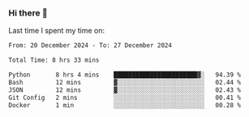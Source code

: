 ### Hi there 👋

<!--
**Grav1tum/Grav1tum** is a ✨ _special_ ✨ repository because its `README.md` (this file) appears on your GitHub profile.

Here are some ideas to get you started:

- 🔭 I’m currently working on ...
- 🌱 I’m currently learning ...
- 👯 I’m looking to collaborate on ...
- 🤔 I’m looking for help with ...
- 💬 Ask me about ...
- 📫 How to reach me: ...
- 😄 Pronouns: ...
- ⚡ Fun fact: ...
-->
Last time I spent my time on:
<!--START_SECTION:waka-->

```txt
From: 20 December 2024 - To: 27 December 2024

Total Time: 8 hrs 33 mins

Python       8 hrs 4 mins    ███████████████████████▓░   94.39 %
Bash         12 mins         ▓░░░░░░░░░░░░░░░░░░░░░░░░   02.44 %
JSON         12 mins         ▓░░░░░░░░░░░░░░░░░░░░░░░░   02.43 %
Git Config   2 mins          ░░░░░░░░░░░░░░░░░░░░░░░░░   00.41 %
Docker       1 min           ░░░░░░░░░░░░░░░░░░░░░░░░░   00.28 %
```

<!--END_SECTION:waka-->
